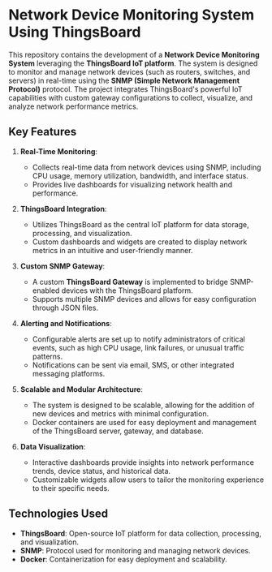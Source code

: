 # Network Device Monitoring System Using ThingsBoard

This repository contains the development of a **Network Device Monitoring System** leveraging the **ThingsBoard IoT platform**. The system is designed to monitor and manage network devices (such as routers, switches, and servers) in real-time using the **SNMP (Simple Network Management Protocol)** protocol. The project integrates ThingsBoard's powerful IoT capabilities with custom gateway configurations to collect, visualize, and analyze network performance metrics.

## Key Features

1. **Real-Time Monitoring**:
   - Collects real-time data from network devices using SNMP, including CPU usage, memory utilization, bandwidth, and interface status.
   - Provides live dashboards for visualizing network health and performance.

2. **ThingsBoard Integration**:
   - Utilizes ThingsBoard as the central IoT platform for data storage, processing, and visualization.
   - Custom dashboards and widgets are created to display network metrics in an intuitive and user-friendly manner.

3. **Custom SNMP Gateway**:
   - A custom **ThingsBoard Gateway** is implemented to bridge SNMP-enabled devices with the ThingsBoard platform.
   - Supports multiple SNMP devices and allows for easy configuration through JSON files.

4. **Alerting and Notifications**:
   - Configurable alerts are set up to notify administrators of critical events, such as high CPU usage, link failures, or unusual traffic patterns.
   - Notifications can be sent via email, SMS, or other integrated messaging platforms.

5. **Scalable and Modular Architecture**:
   - The system is designed to be scalable, allowing for the addition of new devices and metrics with minimal configuration.
   - Docker containers are used for easy deployment and management of the ThingsBoard server, gateway, and database.

6. **Data Visualization**:
   - Interactive dashboards provide insights into network performance trends, device status, and historical data.
   - Customizable widgets allow users to tailor the monitoring experience to their specific needs.

## Technologies Used

- **ThingsBoard**: Open-source IoT platform for data collection, processing, and visualization.
- **SNMP**: Protocol used for monitoring and managing network devices.
- **Docker**: Containerization for easy deployment and scalability.
